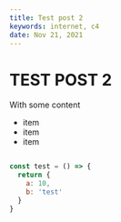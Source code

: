 ```yaml
---
title: Test post 2
keywords: internet, c4
date: Nov 21, 2021
---
```


# TEST POST 2
With some content

* item
* item
* item

```jsx

const test = () => {
  return {
    a: 10,
    b: 'test'
  }
}

```